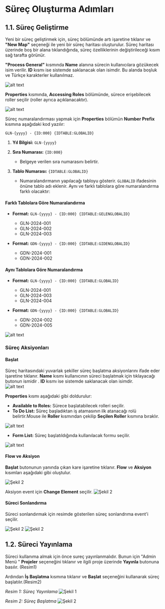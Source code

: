# Süreç Oluşturma Adımları

## 1.1. Süreç Geliştirme

Yeni bir süreç geliştirmek için, süreç bölümünde artı işaretine tıklanır ve **"New Map"** seçeneği ile yeni bir süreç haritası oluşturulur. Süreç haritası üzerinde boş bir alana tıklandığında, süreç özelliklerinin değiştirileceği kısım sağ tarafta görünür.



 **"Process General"** kısmında **Name** alanına sürecin kullanıcılara gözükecek isim verilir. **ID** kısmı ise sistemde saklanacak olan isimdir. Bu alanda boşluk ve Türkçe karakterler kullanılmaz.


![alt text](/TimyaBPM-Documents/surecc1.png) 

**Properties** kısmında, **Accessing Roles** bölümünde, sürece erişebilecek roller seçilir (roller ayrıca açıklanacaktır).

![alt text](/TimyaBPM-Documents/surecc2.png) 


Süreç numaralandırması yapmak için **Properties** bölümün **Number Prefix** kısmına aşağıdaki kod yazılır:



`GLN-{yyyy} - {ID:000} {IDTABLE:GLOBALID}`

1. **Yıl Bilgisi:** `GLN-{yyyy}`

   
2. **Sıra Numarası:** `{ID:000}`
   - Belgeye verilen sıra numarasını belirtir.
   
3. **Tablo Numarası:** `{IDTABLE:GLOBALID}`
   - Numaralandırmanın yapılacağı tabloyu gösterir. `GLOBALID` ifadesinin önüne tablo adı eklenir.  Aynı ve farklı tablolara göre numaralandırma farklı olacaktır: 

#### Farklı Tablolara Göre Numaralandırma

- **Format:** `GLN-{yyyy} - {ID:000} {IDTABLE:GELENGLOBALID}`

  - GLN-2024-001
  - GLN-2024-002
  - GLN-2024-003

- **Format:** `GDN-{yyyy} - {ID:000} {IDTABLE:GIDENGLOBALID}`

  - GDN-2024-001
  - GDN-2024-002

#### Aynı Tablolara Göre Numaralandırma

- **Format:** `GLN-{yyyy} - {ID:000} {IDTABLE:GLOBALID}`

  - GLN-2024-001
  - GLN-2024-003
  - GLN-2024-004

- **Format:** `GDN-{yyyy} - {ID:000} {IDTABLE:GLOBALID}`

  - GDN-2024-002
  - GDN-2024-005

![alt text](/TimyaBPM-Documents/sıralama.png) 



### Süreç Aksiyonları


#### Başlat
Süreç haritasındaki   yuvarlak şekiller süreç başlatma aksiyonlarını ifade eder işaretine tıklanır. **Name** kısmı kullanıcının süreci başlatmak için tıklayacağı butonun ismidir . **ID** kısmı ise sistemde saklanacak olan isimdir.  
![alt text](/TimyaBPM-Documents/surecc3.png) 


**Properties** kısmı aşağıdaki gibi doldurulur:

- **Available to Roles:** Sürece başlatabilecek rolleri seçilir.
- **To Do List:** Süreç başladıktan iş atamasının ilk atanacağı rolü belirtir.Mouse ile **Roller** kısmından çekilip **Seçilen Roller** kısmına bıraklır.

 ![alt text](/TimyaBPM-Documents/roller8.png) 

- **Form List:** Süreç başlatıldığında kullanılacak formu seçilir.


![alt text](/TimyaBPM-Documents/surecc4.png) 


#### Flow ve Aksiyon
 **Başlat** butonunun yanında çıkan kare işaretine tıklanır. **Flow** ve **Aksiyon** kısımları aşağıdaki gibi oluştulur.

![Şekil 2](/TimyaBPM-Documents/surecg1.png) 

 Aksiyon event için **Change Element** seçilir.
![Şekil 2](/TimyaBPM-Documents/anahtar.png) 



 #### Süreci Sonlandırma
Süreci sonlandırmak için resimde gösterilen süreç sonlandrıma event'i  seçilir.

![Şekil 2](/TimyaBPM-Documents/son1.png) 
![Şekil 2](/TimyaBPM-Documents/son2.png) 


## 1.2. Süreci Yayınlama

Süreci kullanıma almak için önce sureç yayınlanmalıdır. Bunun için "Admin Menü " **Projeler** seçeneğini tıklanır ve ilgili proje üzerinde **Yayınla** butonuna basılır. (Resim1)

Ardından **İş Başlatma** kısmına tıklanır ve **Başlat** seçeneğini kullanarak süreç başlatılır.(Resim2)

*Resim 1: Süreç Yayınlama*
![Şekil 1](/TimyaBPM-Documents/surecc5.png)  



*Resim 2: Süreç Başlatma*
![Şekil 2](/TimyaBPM-Documents/surecc6.png) 






